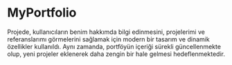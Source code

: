 # MyPortfolio
 Projede, kullanıcıların benim hakkımda bilgi edinmesini, projelerimi ve referanslarımı görmelerini sağlamak için modern bir tasarım ve dinamik özellikler kullanıldı. Aynı zamanda, portföyün içeriği sürekli güncellenmekte olup, yeni projeler eklenerek daha zengin bir hale gelmesi hedeflenmektedir.
